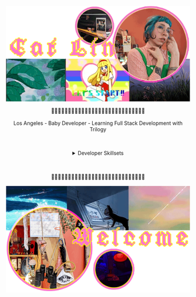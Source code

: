 
<p align="center">
  <img align="center" src="https://raw.githubusercontent.com/cat-lin-morgan/cat-lin-morgan/master/assets/catheadbottombanner.gif" alt="This is the top banner and portrait of Cat.">
  <br/><br/>
  🌷🌷🌷🌷🌷🌷🌷🌷🌷🌷🌷🌷🌷🌷🌷🌷🌷🌷🌷🌷🌷🌷🌷🌷🌷🌷🌷🌷
  <br/><br/>
  Los Angeles - Baby Developer - Learning Full Stack Development with Trilogy
</p>
<br/><br/>
<!-- develping in -->
<details align="center">
  <summary>Developer Skillsets</summary>
  <p>Languages I write in:<br />
  HTML, CSS, and Javascript.
  <br/><br/><img src='https://github-readme-stats.vercel.app/api/top-langs/?username=cat-lin-morgan&layout=compact'/><br/><br/>
  Experienced with libraries, frameworks, and runtime environments such as:<br/>
  jQuery, Moment, Node.js, Bootstrap, Materlize, JSON.
  </p>
</details>
<br/><br/>
<p align="center">
  🌷🌷🌷🌷🌷🌷🌷🌷🌷🌷🌷🌷🌷🌷🌷🌷🌷🌷🌷🌷🌷🌷🌷🌷🌷🌷🌷🌷
  <br/><br/>
  <img align="center" src="https://raw.githubusercontent.com/cat-lin-morgan/cat-lin-morgan/master/assets/welcomebanner2.gif" alt="Welcome banner">
  <br/><br/>
</p>

